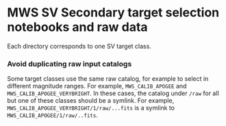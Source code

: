 # MWS SV Secondary target selection notebooks and raw data

Each directory corresponds to one SV target class.

### Avoid duplicating raw input catalogs

Some target classes use the same raw catalog, for example to select in
different magnitude ranges. For example, `MWS_CALIB_APOGEE` and
`MWS_CALIB_APOGEE_VERYBRIGHT`. In these cases, the catalog under `/raw` for all but
one of these classes should be a symlink. For example,
`MWS_CALIB_APOGEE_VERYBRIGHT/1/raw/...fits` is a symlink to
`MWS_CALIB_APOGEE/1/raw/..fits`.
